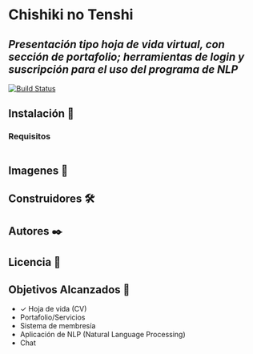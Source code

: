 # Chishiki no Tenshi
## _Presentación tipo hoja de vida virtual, con sección de portafolio; herramientas de login y suscripción para el uso del programa de NLP_

[![Build Status](https://travis-ci.org/joemccann/dillinger.svg?branch=master)](https://travis-ci.org/joemccann/dillinger)

## Instalación 🚀

### Requisitos

```

```

## Imagenes 📖


## Construidores 🛠


## Autores ✒️


## Licencia 📄


## Objetivos Alcanzados 🥇
- ✓ Hoja de vida (CV)
- Portafolio/Servicios
- Sistema de membresía
- Aplicación de NLP (Natural Language Processing)
- Chat
